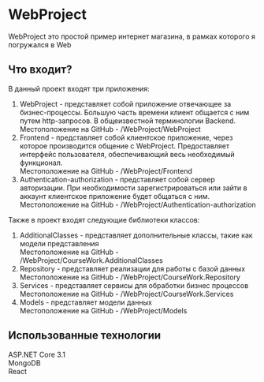 # WebProject

WebProject это простой пример интернет магазина, в рамках которого я погружался
в Web

## Что входит?

В данный проект входят три приложения:
1. WebProject - представляет собой приложение отвечающее за бизнес-процессы.
Большую часть времени клиент общается с ним путем http-запросов. В общеизвестной
терминологии Backend.\
Местоположение на GitHub - /WebProject/WebProject
2. Frontend - представляет собой клиентское приложение, через которое
производится общение с WebProject. Предоставляет интерфейс пользователя,
обеспечивающий весь необходимый функционал.\
Местоположение на GitHub - /WebProject/Frontend
3. Authentication-authorization - представляет собой сервер авторизации. При
необходимости зарегистрироваться или зайти в аккаунт клиентское приложение
будет общаться с ним.\
Местоположение на GitHub - /WebProject/Authentication-authorization

Также в проект входят следующие библиотеки классов:
1. AdditionalClasses - представляет дополнительные классы, такие как модели
представления\
Местоположение на GitHub - /WebProject/CourseWork.AdditionalClasses
2. Repository - представляет реализации для работы с базой данных\
Местоположение на GitHub - /WebProject/CourseWork.Repository
3. Services - представляет сервисы для обработки бизнес процессов\
Местоположение на GitHub - /WebProject/CourseWork.Services
4. Models - представляет модели данных\
Местоположение на GitHub - /WebProject/Models

## Использованные технологии

ASP.NET Core 3.1\
MongoDB\
React
